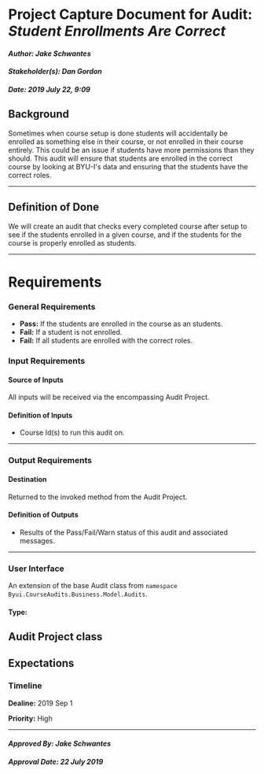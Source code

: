 # Project Capture Document for Audit: _Student Enrollments Are Correct_ 
#### *Author: Jake Schwantes*
#### *Stakeholder(s): Dan Gordon*
#### *Date: 2019 July 22, 9:09*

## Background
Sometimes when course setup is done students will accidentally be enrolled as something else in their course, or not enrolled in their course entirely. This could be an issue if students have more permissions than they should. This audit will ensure that students are enrolled in the correct course by looking at BYU-I's data and ensuring that the students have the correct roles.

-----
## Definition of Done
We will create an audit that checks every completed course after setup to see if the students enrolled in a given course, and if the students for the course is properly enrolled as students.

-----
# Requirements
### General Requirements
- **Pass:** If the students are enrolled in the course as an students.
- **Fail:** If a student is not enrolled.
- **Fail:** If all students are enrolled with the correct roles.

### Input Requirements
#### Source of Inputs
All inputs will be received via the encompassing Audit Project.
#### Definition of Inputs
<!-- TBD: do not fill out just yet -->
- Course Id(s) to run this audit on.
---
### Output Requirements
#### Destination
Returned to the invoked method from the Audit Project.
#### Definition of Outputs
<!-- TBD: do not fill out just yet -->
- Results of the Pass/Fail/Warn status of this audit and associated messages.
---
### User Interface
An extension of the base Audit class from `namespace Byui.CourseAudits.Business.Model.Audits`.
#### Type:
Audit Project class
-----
## Expectations
### Timeline

**Dealine:** 2019 Sep 1

**Priority:** High

-----
#### *Approved By: Jake Schwantes* 
#### *Approval Date: 22 July 2019*
